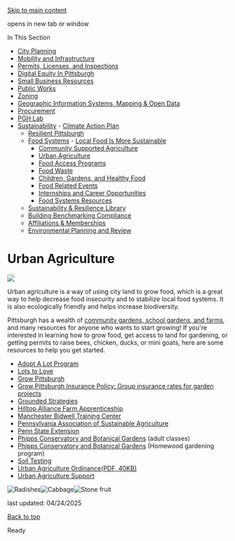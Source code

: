 [Skip to main content](https://www.pittsburghpa.gov/Business-Development/Sustainability/Food-Systems/Urban-Agriculture#main-content)

opens in new tab or window

In This Section

- [City Planning](https://www.pittsburghpa.gov/Business-Development/City-Planning)
- [Mobility and Infrastructure](https://www.pittsburghpa.gov/Business-Development/Mobility-and-Infrastructure)
- [Permits, Licenses, and Inspections](https://www.pittsburghpa.gov/Business-Development/Permits-Licenses-and-Inspections)
- [Digital Equity In Pittsburgh](https://www.pittsburghpa.gov/Business-Development/Digital-Equity-In-Pittsburgh)
- [Small Business Resources](https://www.pittsburghpa.gov/Business-Development/Small-Business-Resources)
- [Public Works](https://www.pittsburghpa.gov/Business-Development/Public-Works)
- [Zoning](https://www.pittsburghpa.gov/Business-Development/Zoning)
- [Geographic Information Systems, Mapping & Open Data](https://www.pittsburghpa.gov/Business-Development/Geographic-Information-Systems-Mapping-Open-Data)
- [Procurement](https://www.pittsburghpa.gov/Business-Development/Procurement)
- [PGH Lab](https://www.pittsburghpa.gov/Business-Development/PGH-Lab)
- [Sustainability](https://www.pittsburghpa.gov/Business-Development/Sustainability)  - [Climate Action Plan](https://www.pittsburghpa.gov/Business-Development/Sustainability/Climate-Action-Plan)
  - [Resilient Pittsburgh](https://www.pittsburghpa.gov/Business-Development/Sustainability/Resilient-Pittsburgh)
  - [Food Systems](https://www.pittsburghpa.gov/Business-Development/Sustainability/Food-Systems)    - [Local Food Is More Sustainable](https://www.pittsburghpa.gov/Business-Development/Sustainability/Food-Systems/Local-Food-Is-More-Sustainable)
    - [Community Supported Agriculture](https://www.pittsburghpa.gov/Business-Development/Sustainability/Food-Systems/Community-Supported-Agriculture)
    - [Urban Agriculture](https://www.pittsburghpa.gov/Business-Development/Sustainability/Food-Systems/Urban-Agriculture)
    - [Food Access Programs](https://www.pittsburghpa.gov/Business-Development/Sustainability/Food-Systems/Food-Access-Programs)
    - [Food Waste](https://www.pittsburghpa.gov/Business-Development/Sustainability/Food-Systems/Food-Waste)
    - [Children, Gardens, and Healthy Food](https://www.pittsburghpa.gov/Business-Development/Sustainability/Food-Systems/Children-Gardens-and-Healthy-Food)
    - [Food Related Events](https://www.pittsburghpa.gov/Business-Development/Sustainability/Food-Systems/Food-Related-Events)
    - [Internships and Career Opportunities](https://www.pittsburghpa.gov/Business-Development/Sustainability/Food-Systems/Internships-and-Career-Opportunities)
    - [Food Systems Resources](https://www.pittsburghpa.gov/Business-Development/Sustainability/Food-Systems/Food-Systems-Resources)
  - [Sustainability & Resilience Library](https://www.pittsburghpa.gov/Business-Development/Sustainability/Sustainability-Resilience-Library)
  - [Building Benchmarking Compliance](https://www.pittsburghpa.gov/Business-Development/Sustainability/Building-Benchmarking-Compliance)
  - [Affiliations & Memberships](https://www.pittsburghpa.gov/Business-Development/Sustainability/Affiliations-Memberships)
  - [Environmental Planning and Review](https://www.pittsburghpa.gov/Business-Development/Sustainability/Environmental-Planning-and-Review)

# Urban Agriculture

![](https://www.pittsburghpa.gov/files/assets/city/v/1/dcp/images/4729_growing-food.jpg)

Urban agriculture is a way of using city land to grow food, which is a great way to help decrease food insecurity and to stabilize local food systems. It is also ecologically friendly and helps increase biodiversity.

Pittsburgh has a wealth of [community gardens, school gardens, and farms](https://arcg.is/1qLXmn), and many resources for anyone who wants to start growing! If you're interested in learning how to grow food, get access to land for gardening, or getting permits to raise bees, chicken, ducks, or mini goats, here are some resources to help you get started.

- [Adopt A Lot Program](https://www.pittsburghpa.gov/Business-Development/City-Planning/Planning-Programs/Adopt-A-Lot)
- [Lots to Love](https://www.lotstolove.org/)
- [Grow Pittsburgh](https://www.growpittsburgh.org/)
- [Grow Pittsburgh Insurance Policy: Group insurance rates for garden projects](https://www.growpittsburgh.org/garden-and-farm-resources/info-hub/urbanagpolicy/garden-insurance/)
- [Grounded Strategies](https://groundedpgh.org/)
- [Hilltop Alliance Farm Apprenticeship](https://www.hilltopurbanfarm.org/)
- [Manchester Bidwell Training Center](https://bidwelltraining.edu/programs/horticulture-technology/)
- [Pennsylvania Association of Sustainable Agriculture](https://pasafarming.org/)
- [Penn State Extension](https://extension.psu.edu/)
- [Phipps Conservatory and Botanical Gardens](https://www.phipps.conservatory.org/classes-and-programs/) (adult classes)
- [Phipps Conservatory and Botanical Gardens](https://www.phipps.conservatory.org/classes-and-programs/for-communities/homegrown/) (Homewood gardening program)
- [Soil Testing](https://extension.psu.edu/trees-lawns-and-landscaping/turfgrass-and-lawn-care/fertility-and-soil-management)
- [Urban Agriculture Ordinance(PDF, 40KB)](https://www.pittsburghpa.gov/files/assets/city/v/1/public-safety/documents/2015.03.10_-_urban_agriculture_final_revision.pdf)
- [Urban Agriculture Support](https://www.growpittsburgh.org/garden-and-farm-resources/info-hub/urbanagpolicy/)

![Radishes](https://www.pittsburghpa.gov/files/assets/city/v/1/dcp/images/4718_radishes.jpg)![Cabbage](https://www.pittsburghpa.gov/files/assets/city/v/1/dcp/images/2612_cabbage.jpg)![Stone fruit](https://www.pittsburghpa.gov/files/assets/city/v/1/dcp/images/2277_dcp-growing-food.jpg)

last updated: 04/24/2025

[Back to top](https://www.pittsburghpa.gov/Business-Development/Sustainability/Food-Systems/Urban-Agriculture#body-top)

Ready
